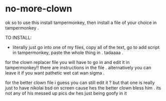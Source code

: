 # no-more-clown

ok so to use this install tampermonkey, then install a file of your choice in tampermonkey .  

TO INSTALL:
- literally just go into one of my files, copy all of the text, go to add script in tampermonkey, paste the whole thing in . tadaaaa .

for the clown replacer file you will have to go in and edit it in tampermonkey!! there are instructions in the file . alternatively you can leave it if you want pathetic wet cat wan sigma .

for the better clown file i guess you can still edit it ? but that one is really just to have nikolai bsd on screen cause hes the better clown bless him . its not any of his messed up pics dw hes just being goofy in it
